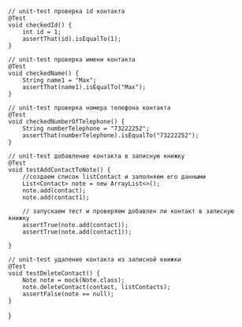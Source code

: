     // unit-test проверка id контакта
    @Test
    void checkedId() {
        int id = 1;
        assertThat(id).isEqualTo(1);
    }

    // unit-test проверка имени контакта
    @Test
    void checkedName() {
        String name1 = "Max";
        assertThat(name1).isEqualTo("Max");
    }

    // unit-test проверка номера телефона контакта
    @Test
    void checkedNumberOfTelephone() {
        String numberTelephone = "73222252";
        assertThat(numberTelephone).isEqualTo("73222252");
    }

    // unit-test добавление контакта в записную книжку
    @Test
    void testAddContactToNote() {
        //создаем список listContact и заполняем его данными
        List<Contact> note = new ArrayList<>();
        note.add(contact);
        note.add(contact1);

        // запускаем тест и проверяем добавлен ли контакт в записную книжку
        assertTrue(note.add(contact));
        assertTrue(note.add(contact1));

    }

    // unit-test удаление контакта из записной книжки
    @Test
    void testDeleteContact() {
        Note note = mock(Note.class);
        note.deleteContact(contact, listContacts);
        assertFalse(note == null);
    }
}

